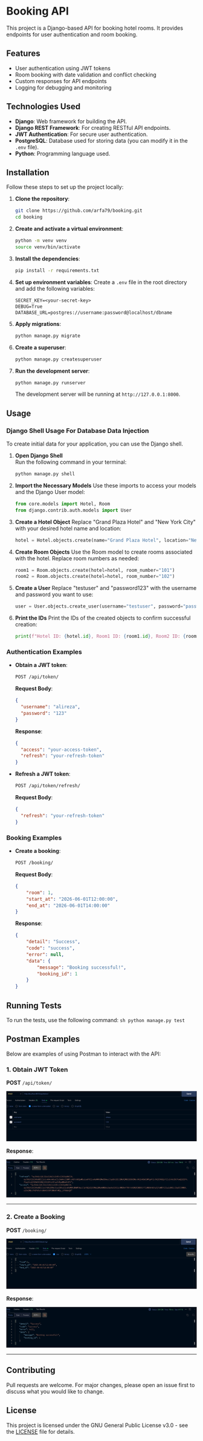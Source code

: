 # Booking API

This project is a Django-based API for booking hotel rooms. It provides endpoints for user authentication and room booking.

## Features

- User authentication using JWT tokens
- Room booking with date validation and conflict checking
- Custom responses for API endpoints
- Logging for debugging and monitoring

## Technologies Used

- **Django**: Web framework for building the API.
- **Django REST Framework**: For creating RESTful API endpoints.
- **JWT Authentication**: For secure user authentication.
- **PostgreSQL**: Database used for storing data (you can modify it in the `.env` file).
- **Python**: Programming language used.

## Installation

Follow these steps to set up the project locally:

1. **Clone the repository**:
    ```sh
    git clone https://github.com/arfa79/booking.git
    cd booking
    ```

2. **Create and activate a virtual environment**:
    ```sh
    python -m venv venv
    source venv/bin/activate
    ```

3. **Install the dependencies**:
    ```sh
    pip install -r requirements.txt
    ```

4. **Set up environment variables**:
    Create a `.env` file in the root directory and add the following variables:
    ```env
    SECRET_KEY=<your-secret-key>
    DEBUG=True
    DATABASE_URL=postgres://username:password@localhost/dbname
    ```

5. **Apply migrations**:
    ```sh
    python manage.py migrate
    ```

6. **Create a superuser**:
    ```sh
    python manage.py createsuperuser
    ```

7. **Run the development server**:
    ```sh
    python manage.py runserver
    ```

    The development server will be running at `http://127.0.0.1:8000`.

## Usage

### Django Shell Usage For Database Data Injection

To create initial data for your application, you can use the Django shell.

1. **Open Django Shell**  
   Run the following command in your terminal:
   ```sh
   python manage.py shell
   ```
2. **Import the Necessary Models**
   Use these imports to access your models and the Django User model: 
   ```python
   from core.models import Hotel, Room
   from django.contrib.auth.models import User
   ```
3. **Create a Hotel Object**
   Replace "Grand Plaza Hotel" and "New York City" with your desired hotel name and location: 
   ```python
   hotel = Hotel.objects.create(name="Grand Plaza Hotel", location="New York City")
   ```
4. **Create Room Objects**
   Use the Room model to create rooms associated with the hotel. Replace room numbers as needed: 
   ```python
   room1 = Room.objects.create(hotel=hotel, room_number="101")
   room2 = Room.objects.create(hotel=hotel, room_number="102")
   ```
5. **Create a User**
   Replace "testuser" and "password123" with the username and password you want to use: 
   ```python
   user = User.objects.create_user(username="testuser", password="password123")
   ```
6. **Print the IDs**
   Print the IDs of the created objects to confirm successful creation: 
   ```python
   print(f"Hotel ID: {hotel.id}, Room1 ID: {room1.id}, Room2 ID: {room2.id}, User ID: {user.id}")
   ```

### Authentication Examples

- **Obtain a JWT token**:
    ```sh
    POST /api/token/
    ```

    **Request Body**:
    ```json
    {
      "username": "alireza",
      "password": "123"
    }
    ```

    **Response**:
    ```json
    {
      "access": "your-access-token",
      "refresh": "your-refresh-token"
    }
    ```

- **Refresh a JWT token**:
    ```sh
    POST /api/token/refresh/
    ```

    **Request Body**:
    ```json
    {
      "refresh": "your-refresh-token"
    }
    ```

### Booking Examples

- **Create a booking**:
    ```sh
    POST /booking/
    ```

    **Request Body**:
    ```json
    {
        "room": 1,
        "start_at": "2026-06-01T12:00:00",
        "end_at": "2026-06-01T14:00:00"
    }
    ```

    **Response**:
    ```json
    {
        "detail": "Success",
        "code": "success",
        "error": null,
        "data": {
            "message": "Booking successful!",
            "booking_id": 1
        }
    }
    ```

## Running Tests

To run the tests, use the following command:
    ```sh
    python manage.py test
    ```

## Postman Examples

Below are examples of using Postman to interact with the API:

### 1. Obtain JWT Token

**POST** `/api/token/`

![JWT Token Request](assets/screenshots/jwt-token-request.png)

**Response**:

![JWT Token Response](assets/screenshots/jwt-token-response.png)

---

### 2. Create a Booking

**POST** `/booking/`

![Create Booking Request](assets/screenshots/create-booking-request.png)

**Response**:

![Create Booking Response](assets/screenshots/create-booking-response.png)

---

## Contributing

Pull requests are welcome. For major changes, please open an issue first to discuss what you would like to change.

## License

This project is licensed under the GNU General Public License v3.0 - see the [LICENSE](LICENSE) file for details.
